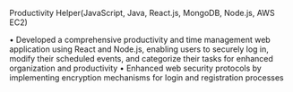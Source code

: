Productivity Helper(JavaScript, Java, React.js, MongoDB, Node.js, AWS EC2)

•	Developed a comprehensive productivity and time management web application using React and Node.js, enabling users to securely log in, modify their scheduled events, and categorize their tasks for enhanced organization and productivity
•	Enhanced web security protocols by implementing encryption mechanisms for login and registration processes


